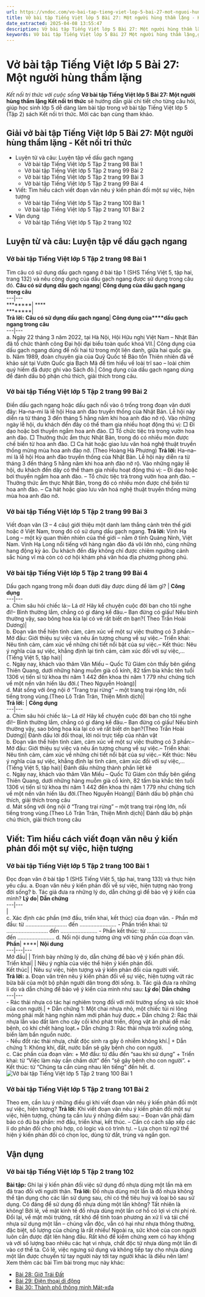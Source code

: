 ```yaml
---
url: https://vndoc.com/vo-bai-tap-tieng-viet-lop-5-bai-27-mot-nguoi-hung-tham-lang-339900
title: Vở bài tập Tiếng Việt lớp 5 Bài 27: Một người hùng thầm lặng - Kết nối tri thức với cuộc sống - VnDoc.com
date_extracted: 2025-04-08 13:55:47
description: Vở bài tập Tiếng Việt lớp 5 Bài 27: Một người hùng thầm lặng Kết nối tri thức được biên soạn nhằm giúp các em HS nhanh chóng hiểu bài và đạt kết quả tốt trong học tập môn Tiếng Việt lớp 5 sách Kết nối tri thức mới.
keywords: Vở bài tập Tiếng Việt lớp 5 Bài 27 Một người hùng thầm lặng,giải vở bài tập tiếng việt 5 kết nối bài 27 tập 2,giải vbt tiếng tiếng 5 kết nối trang 98 tập 2,giải vbt tiếng việt 5 kết nối Một người hùng thầm lặng,vbt tiếng việt 5 kết nối tập 2,bài 27 Một người hùng thầm lặng
---
```


# Vở bài tập Tiếng Việt lớp 5 Bài 27: Một người hùng thầm lặng
 _Kết nối tri thức với cuộc sống_
**Vở bài tập Tiếng Việt lớp 5 Bài 27: Một người hùng thầm lặng Kết nối tri thức** sẽ hướng dẫn giải chi tiết cho từng câu hỏi, giúp học sinh lớp 5 dễ dàng làm bài tập trong vở bài tập Tiếng Việt lớp 5 \(Tập 2\)  sách Kết nối tri thức. Mời các bạn cùng tham khảo.
## Giải vở bài tập Tiếng Việt lớp 5 Bài 27: Một người hùng thầm lặng - Kết nối tri thức
  * Luyện từ và câu: Luyện tập về dấu gạch ngang
    * Vở bài tập Tiếng Việt lớp 5 Tập 2 trang 98 Bài 1
    * Vở bài tập Tiếng Việt lớp 5 Tập 2 trang 99 Bài 2
    * Vở bài tập Tiếng Việt lớp 5 Tập 2 trang 99 Bài 3
    * Vở bài tập Tiếng Việt lớp 5 Tập 2 trang 99 Bài 4
  * Viết: Tìm hiểu cách viết đoạn văn nêu ý kiến phản đối một sự việc, hiện tượng
    * Vở bài tập Tiếng Việt lớp 5 Tập 2 trang 100 Bài 1
    * Vở bài tập Tiếng Việt lớp 5 Tập 2 trang 101 Bài 2
  * Vận dụng
    * Vở bài tập Tiếng Việt lớp 5 Tập 2 trang 102

## Luyện từ và câu: Luyện tập về dấu gạch ngang
### Vở bài tập Tiếng Việt lớp 5 Tập 2 trang 98 Bài 1
Tìm câu có sử dụng dấu gạch ngang ở bài tập 1 \(SHS Tiếng Việt 5, tập hai, trang 132\) và nêu công dụng của dấu gạch ngang được sử dụng trong câu đó.
**Câu có sử dụng dấu gạch ngang**| **Công dụng của dấu gạch ngang trong câu**  
---|---  
********| ****  
********|   
**Trả lời:**
**Câu có sử dụng dấu gạch ngang**| **Công dụng của****dấu gạch ngang trong câu**  
---|---  
a. Ngày 22 tháng 3 năm 2022, tại Hà Nội, Hội Hữu nghị Việt Nam – Nhật Bản đã tổ chức thành công Đại hội đại biểu toàn quốc khoá VII.| Công dụng của dấu gạch ngang dùng để nối hai từ trong một liên danh, giữa hai quốc gia.  
b. Năm 1989, đoàn chuyên gia của Quỹ Quốc tế Bảo tồn Thiên nhiên đã về khảo sát tại Vườn Quốc gia Bạch Mã để tìm hiểu về loài trĩ sao – loài chim quý hiếm đã được ghi vào  Sách đỏ.| Công dụng của dấu gạch ngang dùng để đánh dấu bộ phận chú thích, giải thích trong câu.  
### Vở bài tập Tiếng Việt lớp 5 Tập 2 trang 99 Bài 2
Điền dấu gạch ngang hoặc dấu gạch nối vào ô trống trong đoạn văn dưới đây:
Ha–na–mi là lễ hội Hoa anh đào truyền thống của Nhật Bản. Lễ hội này diễn ra từ tháng 3 đến tháng 5 hằng năm khi hoa anh đào nở rộ. Vào những ngày lễ hội, du khách đến đây có thể tham gia nhiều hoạt động thú vị:
□ Đi dạo hoặc bơi thuyền ngắm hoa anh đào.
□ Tổ chức tiệc trà trong vườn hoa anh đào.
□󠆱 Thưởng thức ẩm thực Nhật Bản, trong đó có nhiều món được chế biến từ hoa anh đào.
□ Ca hát hoặc giao lưu văn hoá nghệ thuật truyền thống mừng mùa hoa anh đào nở.
\(Theo Hoàng Hà Phương\)
**Trả lời:**
Ha–na–mi là lễ hội Hoa anh đào truyền thống của Nhật Bản. Lễ hội này diễn ra từ tháng 3 đến tháng 5 hằng năm khi hoa anh đào nở rộ. Vào những ngày lễ hội, du khách đến dây có thể tham gia nhiều hoạt động thú vị:
– Đi dạo hoặc bơi thuyền ngắm hoa anh đào.
– Tổ chức tiệc trà trong vườn hoa anh đào.
– Thưởng thức ẩm thực Nhật Bản, trong đó có nhiều món được chế biến từ hoa anh đào.
– Ca hát hoặc giao lưu văn hoá nghệ thuật truyền thống mừng mùa hoa anh đào nở.
### Vở bài tập Tiếng Việt lớp 5 Tập 2 trang 99 Bài 3
Viết đoạn văn \(3 – 4 câu\) giới thiệu một danh lam thắng cảnh trên thế giới hoặc ở Việt Nam, trong đó có sử dụng dấu gạch ngang.
**Trả lời:**
Vịnh Hạ Long – một kỳ quan thiên nhiên của thế giới – nằm ở tỉnh Quảng Ninh, Việt Nam. Vịnh Hạ Long nổi tiếng với hàng ngàn đảo đá vôi lớn nhỏ, cùng những hang động kỳ ảo. Du khách đến đây không chỉ được chiêm ngưỡng cảnh sắc hùng vĩ mà còn có cơ hội khám phá văn hóa địa phương phong phú.
### Vở bài tập Tiếng Việt lớp 5 Tập 2 trang 99 Bài 4
Dấu gạch ngang trong mỗi đoạn dưới đây được dùng để làm gì?
| **Công dụng**  
---|---  
a. Chim sâu hỏi chiếc lá:– Lá ơi\! Hãy kể chuyện cuộc đời bạn cho tôi nghe đi\!– Bình thường lắm, chẳng có gì đáng kể đâu.– Bạn đừng có giấu\! Nếu bình thường vậy, sao bông hoa kia lại có vẻ rất biết ơn bạn?\( Theo Trần Hoài Dương\)|   
b. Đoạn văn thể hiện tình cảm, cảm xúc về một sự việc thường có 3 phần:– Mở đầu: Giới thiệu sự việc và nêu ấn tượng chung về sự việc.– Triển khai: Nêu tình cảm, cảm xúc về những chi tiết nổi bật của sự việc.– Kết thúc: Nêu ý nghĩa của sự việc, khẳng định lại tình cảm, cảm xúc đối với sự việc,...\(Tiếng Việt 5, tập hai\)|   
c. Ngày nay, khách vào thăm Văn Miếu – Quốc Tử Giám còn thấy bên giếng Thiên Quang, dưới những hàng muỗm già cổ kính, 82 tấm bia khắc tên tuổi 1306 vị tiến sĩ từ khoa thi năm 1 442 đến khoa thi năm 1 779 như chứng tích về một nền văn hiến lâu đời.\( Theo Nguyễn Hoàng\)|   
d. Mát sống với ông nội ở “Trang trại rừng” – một trang trại rộng lớn, nổi tiếng trong vùng.\(Theo Lô Trân Trân, Thiện Minh dịch\)|   
**Trả lời:**
| **Công dụng**  
---|---  
a. Chim sâu hỏi chiếc lá:– Lá ơi\! Hãy kể chuyện cuộc đời bạn cho tôi nghe đi\!– Bình thường lắm, chẳng có gì đáng kể đâu.– Bạn đừng có giấu\! Nếu bình thường vậy, sao bông hoa kia lại có vẻ rất biết ơn bạn?\(Theo Trần Hoài Dương\)| Đánh dấu lời đối thoại, lời nói trực tiếp của nhân vật  
b. Đoạn văn thể hiện tình cảm, cảm xúc về một sự việc thường có 3 phần:– Mở đầu: Giới thiệu sự việc và nêu ấn tượng chung về sự việc.– Triển khai: Nêu tình cảm, cảm xúc về những chi tiết nổi bật của sự việc.– Kết thúc: Nêu ý nghĩa của sự việc, khẳng định lại tình cảm, cảm xúc đối với sự việc,...\(Tiếng Việt 5, tập hai\)| Đánh dấu những thành phần liệt kê  
c. Ngày nay, khách vào thăm Văn Miếu – Quốc Tử Giám còn thấy bên giếng Thiên Quang, dưới những hàng muỗm già cổ kính, 82 tấm bia khắc tên tuổi 1306 vị tiến sĩ từ khoa thi năm 1 442 đến khoa thi năm 1 779 như chứng tích về một nền văn hiến lâu đời.\(Theo Nguyễn Hoàng\)| Đánh dấu bộ phận chú thích, giải thích trong câu  
d. Mát sống với ông nội ở “Trang trại rừng” – một trang trại rộng lớn, nổi tiếng trong vùng.\(Theo Lô Trân Trân, Thiện Minh dịch\)| Đánh dấu bộ phận chú thích, giải thích trong câu  
## Viết: Tìm hiểu cách viết đoạn văn nêu ý kiến phản đối một sự việc, hiện tượng
### Vở bài tập Tiếng Việt lớp 5 Tập 2 trang 100 Bài 1
Đọc đoạn văn ở bài tập 1 \(SHS Tiếng Việt 5, tập hai, trang 133\) và thực hiện yêu cầu.
a. Đoạn văn nêu ý kiến phản đối về sự việc, hiện tượng nào trong đời sống?
b. Tác giả đưa ra những lý do, dẫn chứng gì để bảo vệ ý kiến của mình?
**Lý do**| **Dẫn chứng**  
---|---  
|   
c. Xác định các phần \(mở đầu, triển khai, kết thúc\) của đoạn văn.
\- Phần mở đầu: từ ……………………… đến ……………………
\- Phần triển khai: từ ……………………… đến ……………………
\- Phần kết thúc: từ ……………………… đến ……………………
d. Nối nội dung tương ứng với từng phần của đoạn văn.
**Phần**| ****| **Nội dung**  
---|---|---  
Mở đầu| | Trình bày những lý do, dẫn chứng để bảo vệ ý kiến phản đối.  
Triển khai| | Nêu ý nghĩa của việc thể hiện ý kiến phản đối.  
Kết thúc| | Nêu sự việc, hiện tượng và ý kiến phản đối của người viết.  
**Trả lời:**
a. Đoạn văn trên nêu ý kiến phản đối về sự việc, hiện tượng vứt rác bừa bãi của một bộ phận người dân trong đời sống.
b. Tác giả đưa ra những lí do và dẫn chứng để bảo vệ ý kiến của mình như sau:
**Lý do**| **Dẫn chứng**  
---|---  
\- Rác thải nhựa có tác hại nghiêm trọng đối với môi trường sống và sức khoẻ của con người.| \+ Dẫn chứng 1: Một chai nhựa nhỏ, một chiếc túi ni lông mỏng phải mất hàng nghìn năm mới phân huỷ được.\+ Dẫn chứng 2: Rác thải nhựa lẫn vào đất làm cho cây cối khó phát triển, động vật ăn phải dễ mắc bệnh, có khi chết hàng loạt.\+ Dẫn chứng 3: Rác thải nhựa trôi xuống sông, biển làm bẩn nguồn nước.  
\- Nếu đốt rác thải nhựa, chất độc sinh ra gây ô nhiễm không khí.| \+ Dẫn chứng 1: Không khí, đất, nước bẩn sẽ gây bệnh cho con người.  
c. Các phần của đoạn văn:
\+ Mở đầu: từ đầu đến “sau khi sử dụng”
\+ Triển khai: từ “Việc làm này cần chấm dứt” đến “sẽ gây bệnh cho con người”.
\+ Kết thúc: từ “Chúng ta cần cùng nhau lên tiếng” đến hết.
d.
![Vở bài tập Tiếng Việt lớp 5 Tập 2 trang 100 Bài 1](https://i.vdoc.vn/data/image/2025/04/01/vbt-tv5-kntt-bai-27-mot-nguoi-hung-tham-lang-1.jpg)
### Vở bài tập Tiếng Việt lớp 5 Tập 2 trang 101 Bài 2
Theo em, cần lưu ý những điều gì khi viết đoạn văn nêu ý kiến phản đối một sự việc, hiện tượng?
**Trả lời:**
Khi viết đoạn văn nêu ý kiến phản đối một sự việc, hiện tượng, chúng ta cần lưu ý những điểm sau:
– Đoạn văn phải đảm bảo có đủ ba phần: mở đầu, triển khai, kết thúc.
– Cần có cách sắp xếp các lí do phản đối cho phù hợp, có logic và có trình tự.
– Lựa chọn từ ngữ thể hiện ý kiến phản đối có chọn lọc, dùng từ đắt, trúng và ngắn gọn.
## Vận dụng
### Vở bài tập Tiếng Việt lớp 5 Tập 2 trang 102
**Bài tập:** Ghi lại ý kiến phản đối việc sử dụng đồ nhựa dùng một lần mà em đã trao đổi với người thân.
**Trả lời:**
Đồ nhựa dùng một lần là đồ nhựa không thể tận dụng cho các lần sử dụng sau, chỉ có thể tiêu huỷ và loại bỏ sau sử dụng. Có đáng để sử dụng đồ nhựa dùng một lần không? Tất nhiên là không\! Bởi lẽ, về mặt kinh tế đồ nhựa dùng một lần cơ hồ có lợi vì chi phí rẻ. Đổi lại, về mặt môi trường, rất khó để tính toán phương án xử lí và tái chế nhựa sử dụng một lần – chúng vẫn độc, vẫn có hại như nhựa thông thường, đặc biệt, số lượng của chúng là rất nhiều\! Ngoài ra, sức khoẻ của con người luôn cần được đặt lên hàng đầu. Rất khó để kiểm chứng xem có hay không và với số lượng bao nhiêu các hạt vi nhựa, chất độc từ nhựa dùng một lần đi vào cơ thể ta. Có lẽ, việc ngưng sử dụng và không tiếp tay cho nhựa dùng một lần được chuyền từ tay người này tới tay người khác là điều nên làm\!
Xem thêm các bài Tìm bài trong mục này khác:
  * [Bài 28: Giờ Trái Đất](</vo-bai-tap-tieng-viet-lop-5-bai-28-gio-trai-dat-339903>)
  * [Bài 29: Điện thoại di động](</vo-bai-tap-tieng-viet-lop-5-bai-29-dien-thoai-di-dong-339914>)
  * [Bài 30: Thành phố thông minh Mát-xđa](</vo-bai-tap-tieng-viet-lop-5-bai-30-thanh-pho-thong-minh-mat-xda-339915>)

